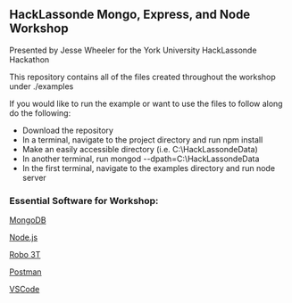 ## HackLassonde Mongo, Express, and Node Workshop
Presented by Jesse Wheeler for the York University HackLassonde Hackathon

This repository contains all of the files created throughout the workshop under ./examples

If you would like to run the example or want to use the files to follow along do the following:
- Download the repository
- In a terminal, navigate to the project directory and run npm install
- Make an easily accessible directory (i.e. C:\HackLassondeData)
- In another terminal, run mongod --dpath=C:\HackLassondeData
- In the first terminal, navigate to the examples directory and run node server

### Essential Software for Workshop:

[MongoDB](https://www.mongodb.com/)

[Node.js](https://nodejs.org/en/)

[Robo 3T](https://robomongo.org/)

[Postman](https://www.getpostman.com/)

[VSCode](https://code.visualstudio.com/)